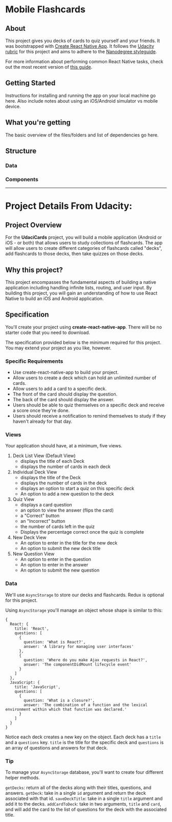 # Mobile Flashcards

## About

This project gives you decks of cards to quiz yourself and your friends. It was bootstrapped with [Create React Native App](https://github.com/react-community/create-react-native-app). It follows the [Udacity rubric](https://review.udacity.com/#!/rubrics/1021/view) for this project and aims to adhere to the [Nanodegree styleguide](http://udacity.github.io/frontend-nanodegree-styleguide/).

For more information about performing common React Native tasks, check out the most recent version of [this guide](https://github.com/react-community/create-react-native-app/blob/master/react-native-scripts/template/README.md).

## Getting Started
Instructions for installing and running the app on your local machine go here. Also include notes about using an iOS/Android simulator vs mobile device.

## What you're getting
The basic overview of the files/folders and list of dependencies go here.

## Structure

### Data

### Components

--------------
# Project Details From Udacity:

## Project Overview
For the **UdaciCards** project, you will build a mobile application (Android or iOS - or both) that allows users to study collections of flashcards. The app will allow users to create different categories of flashcards called "decks", add flashcards to those decks, then take quizzes on those decks.

## Why this project?
This project encompasses the fundamental aspects of building a native application including handling infinite lists, routing, and user input. By building this project, you will gain an understanding of how to use React Native to build an iOS and Android application.

## Specification
You'll create your project using **create-react-native-app**. There will be no starter code that you need to download.

The specification provided below is the minimum required for this project. You may extend your project as you like, however.

### Specific Requirements
- Use create-react-native-app to build your project.
- Allow users to create a deck which can hold an unlimited number of cards.
- Allow users to add a card to a specific deck.
- The front of the card should display the question.
- The back of the card should display the answer.
- Users should be able to quiz themselves on a specific deck and receive a score once they're done.
- Users should receive a notification to remind themselves to study if they haven't already for that day.

### Views
Your application should have, at a minimum, five views.

1. Deck List View (Default View)
    - displays the title of each Deck
    - displays the number of cards in each deck
2. Individual Deck View
    - displays the title of the Deck
    - displays the number of cards in the deck
    - displays an option to start a quiz on this specific deck
    - An option to add a new question to the deck
3. Quiz View
    - displays a card question
    - an option to view the answer (flips the card)
    - a "Correct" button
    - an "Incorrect" button
    - the number of cards left in the quiz
    - Displays the percentage correct once the quiz is complete
4. New Deck View
    - An option to enter in the title for the new deck
    - An option to submit the new deck title
5. New Question View
    - An option to enter in the question
    - An option to enter in the answer
    - An option to submit the new question

### Data
We'll use `AsyncStorage` to store our decks and flashcards. Redux is optional for this project.

Using `AsyncStorage` you'll manage an object whose shape is similar to this:

```
{
  React: {
    title: 'React',
    questions: [
      {
        question: 'What is React?',
        answer: 'A library for managing user interfaces'
      },
      {
        question: 'Where do you make Ajax requests in React?',
        answer: 'The componentDidMount lifecycle event'
      }
    ]
  },
  JavaScript: {
    title: 'JavaScript',
    questions: [
      {
        question: 'What is a closure?',
        answer: 'The combination of a function and the lexical environment within which that function was declared.'
      }
    ]
  }
}
```

Notice each deck creates a new key on the object. Each deck has a `title` and a `questions` key. `title` is the title for the specific deck and `questions` is an array of questions and answers for that deck.

### Tip
To manage your `AsyncStorage` database, you'll want to create four different helper methods.

`getDecks`: return all of the decks along with their titles, questions, and answers. 
`getDeck`: take in a single `id` argument and return the deck associated with that id. 
`saveDeckTitle`: take in a single `title` argument and add it to the decks. 
`addCardToDeck`: take in two arguments, `title` and `card`, and will add the card to the list of questions for the deck with the associated title. 